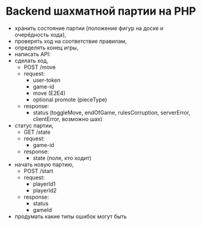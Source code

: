 # Backend шахматной партии на PHP

* хранить состояние партии (положение фигур на доске и очерёдность хода),
* проверять ход на соответствие правилам,
* определять конец игры,
* написать API:
* cделать ход,
    * POST /move
    * request:
        * user-token
        * game-id
        * move (E2E4)
        * optional promote (pieceType)
    * response:
        * status (toggleMove, endOfGame, rulesCorruption, serverError, clientError, возможно шах)
* cтатус партии,
    * GET /state
    * request:
        * game-id
    * response:
        * state (поле, кто ходит)
* начать новую партию,
    * POST /start
    * request:
        * playerId1
        * playerId2
    * response:
        * status
        * gameId
* продумать какие типы ошибок могут быть